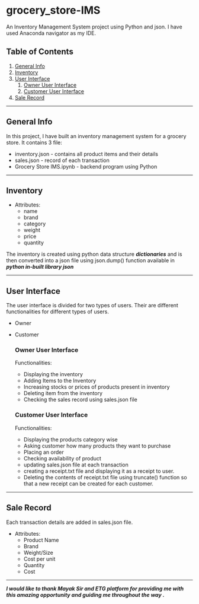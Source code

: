 # grocery_store-IMS
An Inventory Management System project using Python and json. I have used Anaconda navigator as my IDE.


## Table of Contents
1. [General Info](#general-info)
2. [Inventory](#inventory)
3. [User Interface](#user-interface)
    1. [Owner User Interface](#owner-user-interface)
    2. [Customer User Interface](#customer-user-interface)
4. [Sale Record](#sale-record)

***
## General Info
In this project, I have built an inventory management system for a grocery store. 
It contains 3 file:
  * inventory.json - contains all product items and their details
  * sales.json - record of each transaction 
  * Grocery Store IMS.ipynb - backend program using Python

***
## Inventory
  * Attributes:
    * name
    * brand
    * category
    * weight
    * price
    * quantity
  
The inventory is created using python data structure ***dictionaries*** and is then converted into a json file using json.dump() function available in ***python in-built library json***

***
## User Interface
The user interface is divided for two types of users. Their are different functionalities for different types of users.
  * Owner 
  * Customer
  
    ### Owner User Interface
    Functionalities: 
      * Displaying the inventory
      * Adding Items to the Inventory
      * Increasing stocks or prices of products present in inventory
      * Deleting item from the inventory
      * Checking the sales record using sales.json file
      
    ### Customer User Interface
    Functionalities:
      * Displaying the products category wise
      * Asking customer how many products they want to purchase
      * Placing an order
      * Checking availability of product
      * updating sales.json file at each transaction
      * creating a receipt.txt file and displaying it as a receipt to user. 
      * Deleting the contents of receipt.txt file using truncate() function so that a new receipt can be created for each customer.
      
***
## Sale Record
Each transaction details are added in sales.json file.
  * Attributes:
    * Product Name
    * Brand
    * Weight/Size
    * Cost per unit
    * Quantity
    * Cost


***
***I would like to thank Mayak Sir and ETG platform for providing me with this amazing opportunity and guiding me throughout the way .*** 
